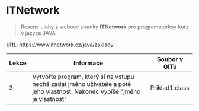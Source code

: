 # ITNetwork
> Resene ulohy z webove stranky **ITNetwork** pro programatorksy kurz v jazyce JAVA

**URL**: https://www.itnetwork.cz/java/zaklady

| Lekce | Informace                                                                                                                   | Soubor v GITu  |
|-------|-----------------------------------------------------------------------------------------------------------------------------|----------------|
| 3     | Vytvořte program, který si na vstupu nechá zadat jméno uživatele a poté jeho vlastnost. Nakonec vypíše "jméno je vlastnost" | Priklad1.class |